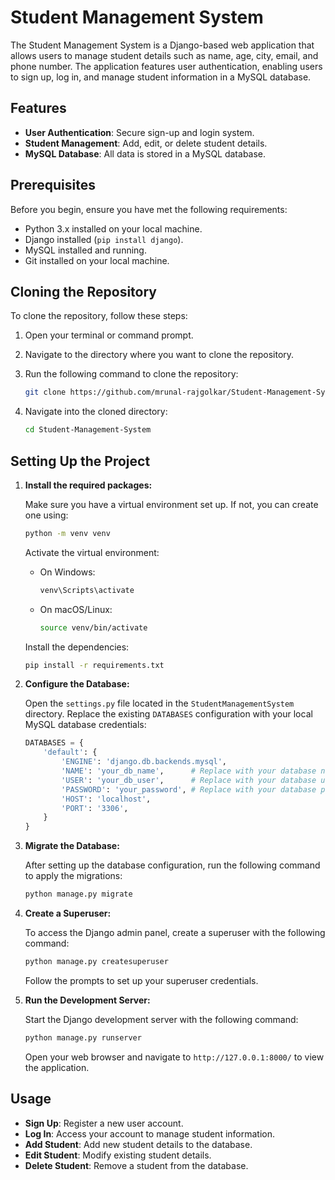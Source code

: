 # Student Management System

The Student Management System is a Django-based web application that allows users to manage student details such as name, age, city, email, and phone number. The application features user authentication, enabling users to sign up, log in, and manage student information in a MySQL database.

## Features

- **User Authentication**: Secure sign-up and login system.
- **Student Management**: Add, edit, or delete student details.
- **MySQL Database**: All data is stored in a MySQL database.

## Prerequisites

Before you begin, ensure you have met the following requirements:

- Python 3.x installed on your local machine.
- Django installed (`pip install django`).
- MySQL installed and running.
- Git installed on your local machine.

## Cloning the Repository

To clone the repository, follow these steps:

1. Open your terminal or command prompt.
2. Navigate to the directory where you want to clone the repository.
3. Run the following command to clone the repository:

    ```bash
    git clone https://github.com/mrunal-rajgolkar/Student-Management-System.git
    ```

4. Navigate into the cloned directory:

    ```bash
    cd Student-Management-System
    ```

## Setting Up the Project

1. **Install the required packages:**

    Make sure you have a virtual environment set up. If not, you can create one using:

    ```bash
    python -m venv venv
    ```

    Activate the virtual environment:

    - On Windows:

        ```bash
        venv\Scripts\activate
        ```

    - On macOS/Linux:

        ```bash
        source venv/bin/activate
        ```

    Install the dependencies:

    ```bash
    pip install -r requirements.txt
    ```

2. **Configure the Database:**

    Open the `settings.py` file located in the `StudentManagementSystem` directory. Replace the existing `DATABASES` configuration with your local MySQL database credentials:

    ```python
    DATABASES = {
        'default': {
            'ENGINE': 'django.db.backends.mysql',
            'NAME': 'your_db_name',      # Replace with your database name
            'USER': 'your_db_user',      # Replace with your database user
            'PASSWORD': 'your_password', # Replace with your database password
            'HOST': 'localhost',
            'PORT': '3306',
        }
    }
    ```

3. **Migrate the Database:**

    After setting up the database configuration, run the following command to apply the migrations:

    ```bash
    python manage.py migrate
    ```

4. **Create a Superuser:**

    To access the Django admin panel, create a superuser with the following command:

    ```bash
    python manage.py createsuperuser
    ```

    Follow the prompts to set up your superuser credentials.

5. **Run the Development Server:**

    Start the Django development server with the following command:

    ```bash
    python manage.py runserver
    ```

    Open your web browser and navigate to `http://127.0.0.1:8000/` to view the application.

## Usage

- **Sign Up**: Register a new user account.
- **Log In**: Access your account to manage student information.
- **Add Student**: Add new student details to the database.
- **Edit Student**: Modify existing student details.
- **Delete Student**: Remove a student from the database.

